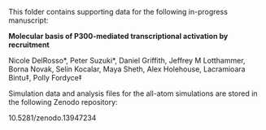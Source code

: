 This folder contains supporting data for the following in-progress manuscript:

**Molecular basis of P300-mediated transcriptional activation by recruitment**

Nicole DelRosso*, Peter Suzuki*, Daniel Griffith, Jeffrey M Lotthammer, Borna Novak, Selin Kocalar, Maya Sheth, Alex Holehouse, Lacramioara Bintu‡, Polly Fordyce‡

Simulation data and analysis files for the all-atom simulations are stored in the following Zenodo repository:

10.5281/zenodo.13947234 


